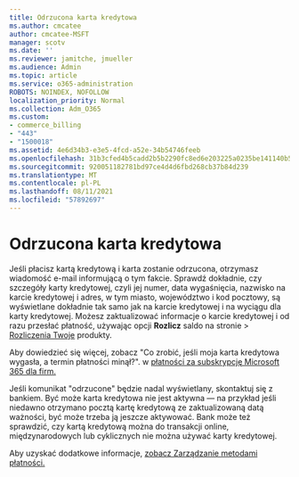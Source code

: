 ```yaml
---
title: Odrzucona karta kredytowa
ms.author: cmcatee
author: cmcatee-MSFT
manager: scotv
ms.date: ''
ms.reviewer: jamitche, jmueller
ms.audience: Admin
ms.topic: article
ms.service: o365-administration
ROBOTS: NOINDEX, NOFOLLOW
localization_priority: Normal
ms.collection: Adm_O365
ms.custom:
- commerce_billing
- "443"
- "1500018"
ms.assetid: 4e6d34b3-e3e5-4fcd-a52e-34b54746feeb
ms.openlocfilehash: 31b3cfed4b5cadd2b5b2290fc8ed6e203225a0235be141140b5ecbd01efc2f98
ms.sourcegitcommit: 920051182781bd97ce4d4d6fbd268cb37b84d239
ms.translationtype: MT
ms.contentlocale: pl-PL
ms.lasthandoff: 08/11/2021
ms.locfileid: "57892697"
---
```

# <a name="declined-credit-card"></a>Odrzucona karta kredytowa

Jeśli płacisz kartą kredytową i karta zostanie odrzucona, otrzymasz wiadomość e-mail informującą o tym fakcie. Sprawdź dokładnie, [](https://go.microsoft.com/fwlink/p/?linkid=842054) czy szczegóły karty kredytowej, czyli jej numer, data wygaśnięcia, nazwisko na karcie kredytowej i adres, w tym miasto, województwo i kod pocztowy, są wyświetlane dokładnie tak samo jak na karcie kredytowej i na wyciągu dla karty kredytowej. Możesz zaktualizować informacje o karcie kredytowej i od razu przesłać płatność, używając opcji **Rozlicz** saldo na stronie   >  [Rozliczenia Twoje](https://go.microsoft.com/fwlink/p/?linkid=842054) produkty.

Aby dowiedzieć się więcej, zobacz "Co zrobić, jeśli moja karta kredytowa wygasła, a termin płatności minął?". w [płatności za subskrypcję Microsoft 365 dla firm.](https://docs.microsoft.com/microsoft-365/commerce/billing-and-payments/pay-for-your-subscription#what-if-my-credit-card-was-declined-and-my-payment-is-past-due)
  
Jeśli komunikat "odrzucone" będzie nadal wyświetlany, skontaktuj się z bankiem. Być może karta kredytowa nie jest aktywna — na przykład jeśli niedawno otrzymano pocztą kartę kredytową ze zaktualizowaną datą ważności, być może trzeba ją jeszcze aktywować. Bank może też sprawdzić, czy kartą kredytową można do transakcji online, międzynarodowych lub cyklicznych nie można używać karty kredytowej.
  
Aby uzyskać dodatkowe informacje, [zobacz Zarządzanie metodami płatności.](https://docs.microsoft.com/microsoft-365/commerce/billing-and-payments/manage-payment-methods)